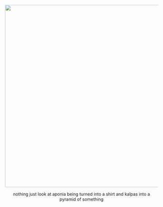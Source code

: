 <div id="header" align="center"> <img src="https://i.postimg.cc/tJGgGgyw/Tumblr-l-21638776084597.png" width="600"/>

nothing just look at aponia being turned into a shirt and kalpas into a pyramid of something
